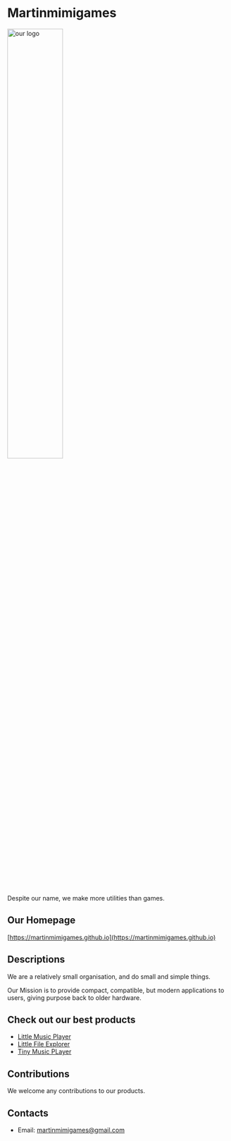 # Martinmimigames

[<img src="https://martinmimigames.github.io/res/logo/mggames/broken-vines-dark.png" alt="our logo" width="50%"/>](https://martinmimigames.github.io/res/logo/mggames/broken-vines-dark.png)

Despite our name, we make more utilities than games.

## Our Homepage

[https://martinmimigames.github.io](https://martinmimigames.github.io)

## Descriptions

We are a relatively small organisation, and do small and simple things.

Our Mission is to provide compact, compatible, but modern applications to users, giving purpose back to older hardware. 

## Check out our best products

- [Little Music Player](https://martinmimigames.github.io/projects/little-music-player)
- [Little File Explorer](https://martinmimigames.github.io/projects/little-file-explorer)
- [Tiny Music PLayer](https://martinmimigames.github.io/projects/tiny-music-player)

## Contributions

We welcome any contributions to our products.

## Contacts

- Email: martinmimigames@gmail.com
